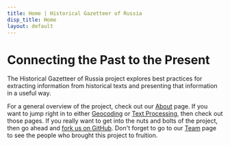 ```yaml
---
title: Home | Historical Gazetteer of Russia
disp_title: Home
layout: default
---
```


Connecting the Past to the Present
==================================
The Historical Gazetteer of Russia project explores best practices for extracting information from historical texts and presenting that information in a useful way.  
  
For a general overview of the project, check out our [About](about.html) page. If you want to jump right in to either [Geocoding](geocoding.html) or [Text Processing](text_processing.html), then check out those pages. If you really want to get into the nuts and bolts of the project, then go ahead and [fork us on GitHub](https://github.com/jaguillette/fungHGR). Don't forget to go to our [Team](team.html) page to see the people who brought this project to fruition.
